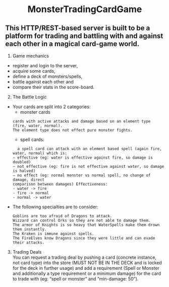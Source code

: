 # <center>MonsterTradingCardGame</center>

## This HTTP/REST-based server is built to be a platform for trading and battling with and against each other in a magical card-game world.

1. Game mechanics
  - register and login to the server,
  - acquire some cards,
  - define a deck of monsters/spells,
  - battle against each other and
  - compare their stats in the score-board.

2. The Battle Logic
  - Your cards are split into 2 categories:
    - monster cards
    ```
    cards with active attacks and damage based on an element type (fire, water, normal).
    The element type does not effect pure monster fights.
    ```
    - spell cards:
    ```
      a spell card can attack with an element based spell (again fire, water, normal) which is:
    – effective (eg: water is effective against fire, so damage is doubled)
    – not effective (eg: fire is not effective against water, so damage is halved)
    – no effect (eg: normal monster vs normal spell, no change of damage, direct
    comparison between damages) Effectiveness:
    - water -> fire
    - fire -> normal
    - normal -> water
    ```
  - The following specialties are to consider:
    ```
    Goblins are too afraid of Dragons to attack.
    Wizzard can control Orks so they are not able to damage them.
    The armor of Knights is so heavy that WaterSpells make them drown them instantly.
    The Kraken is immune against spells.
    The FireElves know Dragons since they were little and can evade their attacks.
    ```
3. Trading Deals \
  You can request a trading deal by pushing a card (concrete instance, not card type) into the
  store (MUST NOT BE IN THE DECK and is locked for the deck in further usage) and add a
  requirement (Spell or Monster and additionally a type requirement or a minimum damage)
  for the card to trade with (eg: “spell or monster” and “min-damage: 50”).
